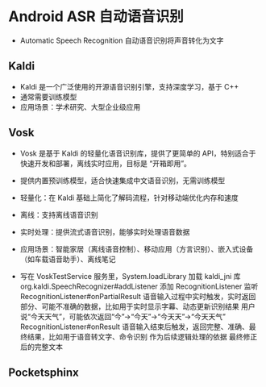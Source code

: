 # Android ASR 自动语音识别
- Automatic Speech Recognition 自动语音识别将声音转化为文字

## Kaldi
- Kaldi 是一个广泛使用的开源语音识别引擎，支持深度学习，基于 C++
- 通常需要训练模型
- 应用场景：学术研究、大型企业级应用

## Vosk
- Vosk 是基于 Kaldi 的轻量化语音识别库，提供了更简单的 API，特别适合于快速开发和部署，离线实时应用，目标是 “开箱即用”。
- 提供内置预训练模型，适合快速集成中文语音识别，无需训练模型
- 轻量化：在 Kaldi 基础上简化了解码流程，针对移动端优化内存和速度   
- 离线：支持离线语音识别
- 实时处理：提供流式语音识别，能够实时处理语音数据
- 应用场景：智能家居（离线语音控制）、移动应用（方言识别）、嵌入式设备（如车载语音助手）、离线笔记

- 写在 VoskTestService 服务里，System.loadLibrary 加载 kaldi_jni 库
org.kaldi.SpeechRecognizer#addListener 添加 RecognitionListener 监听
RecognitionListener#onPartialResult	语音输入过程中实时触发，实时返回部分、可能不准确的数据，比如用于实时显示字幕、动态更新识别结果  用户说“今天天气”，可能依次返回“今”→“今天”→“今天天”→“今天天气”
RecognitionListener#onResult	语音输入结束后触发，返回完整、准确、最终结果，比如用于语音转文字、命令识别 作为后续逻辑处理的依据  最终修正后的完整文本

## Pocketsphinx